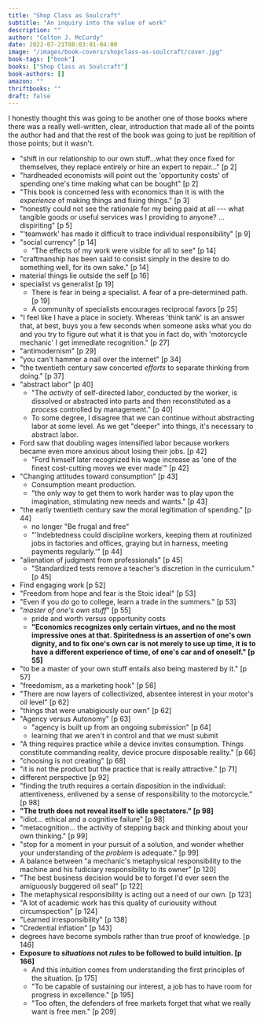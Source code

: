 ```yaml
---
title: "Shop Class as Soulcraft"
subtitle: "An inquiry into the value of work"
description: ""
author: "Colton J. McCurdy"
date: 2022-07-21T08:03:01-04:00
image: "/images/book-covers/shopclass-as-soulcraft/cover.jpg"
book-tags: ["book"]
books: ["Shop Class as Soulcraft"]
book-authors: []
amazon: ""
thriftbooks: ""
draft: false
---
```


I honestly thought this was going to be another one of those books where there
was a really well-written, clear, introduction that made all of the points the
author had and that the rest of the book was going to just be repitition of those
points; but it wasn't.

- "shift in our relationship to our own stuff...what they once fixed for themselves,
they replace entirely or hire an expert to repair..." [p 2]
- "hardheaded economists will point out the 'opportunity costs' of spending one's
time making what can be bought" [p 2]
- "This book is concerned less with economics than it is with the _experience_ of
making things and fixing things." [p 3]
- "honestly could not see the rationale for my being paid at all --- what tangible
goods or useful services was I providing to anyone? ... dispiriting" [p 5]
- "'teamwork' has made it difficult to trace individual responsibility" [p 9]
- "social currency" [p 14]
  - "The effects of my work were visible for all to see" [p 14]
- "craftmanship has been said to consist simply in the desire to do something well,
for its own sake." [p 14]
- material things lie outside the self [p 16]
- specialist vs generalist [p 19]
  - There is fear in being a specialist. A fear of a pre-determined path. [p 19]
  - A community of specialists encourages reciprocal favors [p 25]
- "I feel like I have a place in society. Whereas 'think tank' is an answer that,
at best, buys you a few seconds when someone asks what you do and you try to figure
out what it is that you in fact do, with 'motorcycle mechanic' I get immediate recognition." [p 27]
- "antimodernism" [p 29]
- "you can't hammer a nail over the internet" [p 34]
- "the twentieth century saw concerted _efforts_ to separate thinking from doing." [p 37]
- "abstract labor" [p 40]
  - "The _activity_ of self-directed labor, conducted by the worker, is dissolved
  or abstracted into parts and then reconstituted as a _process_ controlled by management." [p 40]
  - To some degree, I disagree that we can continue without abstracting labor at
  some level. As we get "deeper" into things, it's necessary to abstract labor.
- Ford saw that doubling wages intensified labor because workers became even more
anxious about losing their jobs. [p 42]
  - "Ford himself later recognized his wage increase as 'one of the finest cost-cutting
  moves we ever made'" [p 42]
- "Changing attitudes toward consumption" [p 43]
  - Consumption meant production.
  - "the only way to get them to work harder was to play upon the imagination,
  stimulating new needs and wants." [p 43]
- "the early twentieth century saw the moral legitimation of spending." [p 44]
  - no longer "Be frugal and free"
  - "'Indebtedness could discipline workers, keeping them at routinized jobs in
  factories and offices, graying but in harness, meeting payments regularly.'" [p 44]
- "alienation of judgment from professionals" [p 45]
  - "Standardized tests remove a teacher's discretion in the curriculum." [p 45]
- Find engaging work [p 52]
- "Freedom from hope and fear is the Stoic ideal" [p 53]
- "Even if you _do_ go to college, learn a trade in the summers." [p 53]
- "_master of one's own stuff_" [p 55]
  - pride and worth versus opportunity costs
  - **"Economics recognizes only certain virtues, and no the most impressive ones at
  that. Spiritedness is an assertion of one's own dignity, and to fix one's own
  car is not merely to use up time, it is to have a different experience of time,
  of one's car and of oneself." [p 55]**
- "to be a master of your own stuff entails also being mastered by it." [p 57]
- "freedomism, as a marketing hook" [p 56]
- "There are now layers of collectivized, absentee interest in your motor's oil level" [p 62]
- "things that were unabigiously our own" [p 62]
- "Agency versus Autonomy" [p 63]
  - "agency is built up from an ongoing submission" [p 64]
  - learning that we aren't in control and that we must submit
- "A thing requires practice while a device invites consumption. Things constitute
commanding reality, device procure disposable reality." [p 66]
- "choosing is not creating" [p 68]
- "it is not the product but the practice that is really attractive." [p 71]
- different perspective [p 92]
- "finding the truth requires a certain disposition in the individual: attentiveness,
enlivened by a sense of responsibility to the motorcycle." [p 98]
- **"The truth does not reveal itself to idle spectators." [p 98]**
- "idiot... ethical and a cognitive failure" [p 98]
- "metacognition... the activity of stepping back and thinking about your own thinking." [p 99]
- "stop for a moment in your pursuit of a solution, and wonder whether your understanding
of the _problem_ is adequate." [p 99]
- A balance between "a mechanic's metaphysical responsibility to the machine and
his fudiciary responsibility to its owner" [p 120]
- "The best business decision would be to forget I'd ever seen the amiguously buggered
oil seal" [p 122]
- The metaphysical responsibility is acting out a need of our own. [p 123]
- "A lot of academic work has this quality of curiousity without circumspection" [p 124]
- "Learned irresponsibility" [p 138]
- "Credential inflation" [p 143]
- degrees have become symbols rather than true proof of knowledge. [p 146]
- **Exposure to _situations_ not _rules_ to be followed to build intuition. [p 166]**
  - And this intuition comes from understanding the first principles of the situation. [p 175]
  - "To be capable of sustaining our interest, a job has to have room for progress
  in excellence." [p 195]
  - "Too often, the defenders of free markets forget that what we really want is free men." [p 209]
